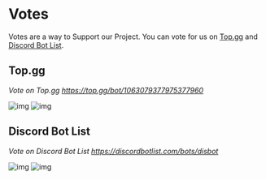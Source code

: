 # Votes

Votes are a way to Support our Project. You can vote for us on [Top.gg](https://top.gg/bot/1063079377975377960) and [Discord Bot List](https://discordbotlist.com/bots/disbot).

## Top.gg

_Vote on Top.gg https://top.gg/bot/1063079377975377960_

![img](https://cdn.xyzhub.link/u/6pGZhn.png)
![img](https://cdn.xyzhub.link/u/Ze901X.png)

## Discord Bot List

_Vote on Discord Bot List https://discordbotlist.com/bots/disbot_

![img](https://cdn.xyzhub.link/u/VKY1vA.png)
![img](https://cdn.xyzhub.link/u/B0wHSJ.png)